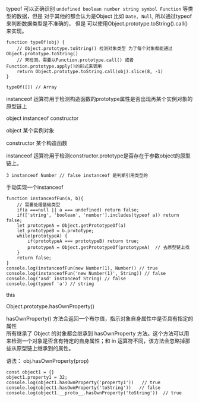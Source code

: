 
typeof 可以正确识别 `undefined boolean number string symbol Function` 等类型的数据，但是
对于其他的都会认为是Object 比如 `Date, Null`, 所以通过typeof来判断数据类型是不准确的， 但是
可以使用Object.prototype.toString().call() 来实现。

```
function typeOf(obj) {
    // Object.prototype.toString() 检测对象类型 为了每个对象都能通过Object.prototype.toString()
    // 来检测，需要以Function.prototype.call() 或者Function.prototype.apply()的形式来调用
    return Object.prototype.toString.call(obj).slice(8, -1)
}

typeOf([]) // Array
```

instanceof 运算符用于检测构造函数的prototype属性是否出现再某个实例对象的原型链上

object instanceof constructor

object 某个实例对象

constructor 某个构造函数

instanceof 运算符用于检测constructor.prototype是否存在于参数object的原型链上。

```3 instanceof Number // false instanceof 是判断引用类型的```

手动实现一个instanceof

```
function instanceofFun(a, b){
    // 需要处理基础类型
    if(a ===null || a === undefined) return false;
    if(['string', 'boolean', 'number'].includes(typeof a)) return false;
    let prototypeA = Object.getPrototypeOf(a)
    let prototypeB = b.prototype;
    while(prototypeA) {
        if(prototypeA === prototypeB) return true;
        prototypeA = Object.getPrototypeOf(prototypeA)  // 去原型链上找
    }
    return false;
}
console.log(instanceofFun(new Number(1), Number)) // true
console.log(instanceofFun('new Number(1)', String)) // false
console.log('asd' instanceof String) // false
console.log(typeof 'a') // string
```

this

Object.prototype.hasOwnProperty()

hasOwnProperty() 方法会返回一个布尔值，指示对象自身属性中是否具有指定的属性  
所有继承了 Object 的对象都会继承到 hasOwnProperty 方法。这个方法可以用来检测一个对象是否含有特定的自身属性；和 in 运算符不同，该方法会忽略掉那些从原型链上继承到的属性。

语法： obj.hasOwnProperty(prop)

```
const object1 = {}
object1.property1 = 32;
console.log(object1.hasOwnProperty('property1'))   // true
console.log(object1.hasOwnProperty('toString'))   // false
console.log(object1.__proto__.hasOwnProperty('toString'))  // true
```

